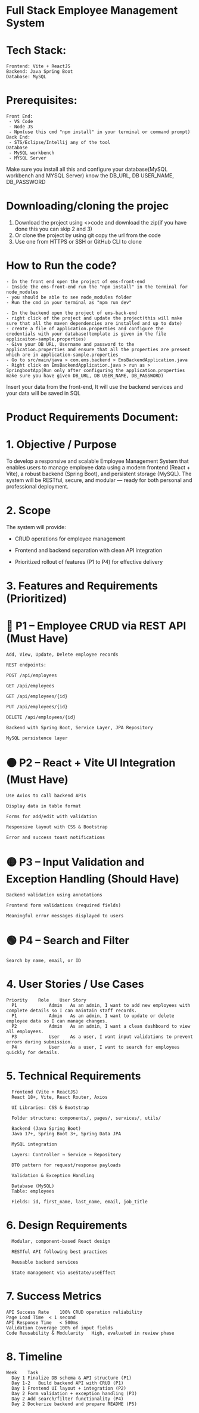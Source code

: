 # Full Stack Employee Management System
# Tech Stack:
    Frontend: Vite + ReactJS
    Backend: Java Spring Boot
    Database: MySQL
# Prerequisites: 
    Front End:
     - VS Code
     - Node JS
     - Npm(use this cmd "npm install" in your terminal or command prompt)
    Back End:
     - STS/Eclipse/Intellij any of the tool 
    Database
     - MySQL workbench 
     - MYSQL Server

Make sure you install all this and configure your database(MySQL workbench and MYSQL Server)
know the DB_URL, DB USER_NAME, DB_PASSWORD

# Downloading/cloning the projec
  1. Download the project using <>code and download the zip(if you have done this you can skip 2 and 3)
  2. Or clone the project by using git copy the url from the code
  3. Use one from HTTPS or SSH or GitHub CLI to clone

# How to Run the code?
    - In the front end open the project of ems-front-end
    - Inside the ems-front-end run the "npm install" in the terminal for node_modules
    - you should be able to see node_modules folder 
    - Run the cmd in your terminal as "npm run dev"

    - In the backend open the project of ems-back-end
    - right click of the project and update the project(this will make sure that all the maven dependencies are installed and up to date)
    - create a file of application.properties and configure the credentials with your database(template is given in the file applicaiton-sample.properties)
    - Give your DB URL, Username and password to the application.properties and ensure that all the properties are present which are in application-sample.properties
    - Go to src/main/java > com.ems.backend > EmsBackendApplication.java
    - Right click on EmsBackendApplication.java > run as > SpringbootApp(Run only after configuring the application.properties make sure you have given DB_URL, DB USER_NAME, DB_PASSWORD)

Insert your data from the front-end, It will use the backend services and your data will be saved in SQL 
     
# Product Requirements Document:



# 1. Objective / Purpose
To develop a responsive and scalable Employee Management System that enables users to manage employee data using a modern frontend (React + Vite), a robust backend (Spring Boot), and persistent storage (MySQL). The system will be RESTful, secure, and modular — ready for both personal and professional deployment.

# 2. Scope
The system will provide:

- CRUD operations for employee management

- Frontend and backend separation with clean API integration

- Prioritized rollout of features (P1 to P4) for effective delivery

# 3. Features and Requirements (Prioritized)
# 🔴 P1 – Employee CRUD via REST API (Must Have)
    Add, View, Update, Delete employee records

    REST endpoints:

    POST /api/employees

    GET /api/employees

    GET /api/employees/{id}

    PUT /api/employees/{id}

    DELETE /api/employees/{id}

    Backend with Spring Boot, Service Layer, JPA Repository

    MySQL persistence layer

# 🟠 P2 – React + Vite UI Integration (Must Have)
    Use Axios to call backend APIs

    Display data in table format

    Forms for add/edit with validation

    Responsive layout with CSS & Bootstrap

    Error and success toast notifications

# 🟡 P3 – Input Validation and Exception Handling (Should Have)
    Backend validation using annotations 

    Frontend form validations (required fields)

    Meaningful error messages displayed to users

# 🟢 P4 – Search and Filter 
    Search by name, email, or ID


# 4. User Stories / Use Cases
    Priority	Role	User Story
      P1	        Admin  	As an admin, I want to add new employees with complete details so I can maintain staff records.
      P1	        Admin  	As an admin, I want to update or delete employee data so I can manage changes.
      P2	        Admin  	As an admin, I want a clean dashboard to view all employees.
      P3	        User   	As a user, I want input validations to prevent errors during submission.
      P4	        User   	As a user, I want to search for employees quickly for details.
 
# 5. Technical Requirements
      Frontend (Vite + ReactJS)
      React 18+, Vite, React Router, Axios

      UI Libraries: CSS & Bootstrap

      Folder structure: components/, pages/, services/, utils/

      Backend (Java Spring Boot)
      Java 17+, Spring Boot 3+, Spring Data JPA

      MySQL integration

      Layers: Controller → Service → Repository

      DTO pattern for request/response payloads

      Validation & Exception Handling

      Database (MySQL)
      Table: employees

      Fields: id, first_name, last_name, email, job_title


# 6. Design Requirements
      Modular, component-based React design

      RESTful API following best practices

      Reusable backend services

      State management via useState/useEffect

# 7. Success Metrics
    API Success Rate	100% CRUD operation reliability
    Page Load Time	< 1 second
    API Response Time	< 500ms
    Validation Coverage	100% of input fields
    Code Reusability & Modularity	High, evaluated in review phase

# 8. Timeline
    Week	Task
      Day 1	Finalize DB schema & API structure (P1)
      Day 1-2	Build backend API with CRUD (P1)
      Day 1	Frontend UI layout + integration (P2)
      Day 2	Form validation + exception handling (P3)
      Day 2	Add search/filter functionality (P4)
      Day 2	Dockerize backend and prepare README (P5)




